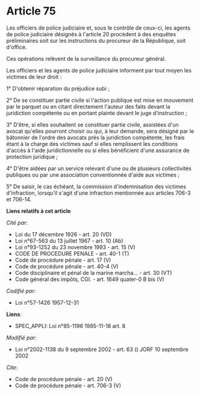 # Article 75

Les officiers de police judiciaire et, sous le contrôle de ceux-ci, les agents de police judiciaire désignés à l'article 20
procèdent à des enquêtes préliminaires soit sur les instructions du procureur de la République, soit d'office. 

Ces opérations relèvent de la surveillance du procureur général. 

Les officiers et les agents de police judiciaire informent par tout moyen les victimes de leur droit : 

1° D'obtenir réparation du préjudice subi ; 

2° De se constituer partie civile si l'action publique est mise en mouvement par le parquet ou en citant directement l'auteur
des faits devant la juridiction compétente ou en portant plainte devant le juge d'instruction ; 

3° D'être, si elles souhaitent se constituer partie civile, assistées d'un avocat qu'elles pourront choisir ou qui, à leur
demande, sera désigné par le bâtonnier de l'ordre des avocats près la juridiction compétente, les frais étant à la charge des
victimes sauf si elles remplissent les conditions d'accès à l'aide juridictionnelle ou si elles bénéficient d'une assurance
de protection juridique ; 

4° D'être aidées par un service relevant d'une ou de plusieurs collectivités publiques ou par une association conventionnée
d'aide aux victimes ; 

5° De saisir, le cas échéant, la commission d'indemnisation des victimes d'infraction, lorsqu'il s'agit d'une infraction
mentionnée aux articles 706-3 et 706-14.

**Liens relatifs à cet article**

_Cité par_:

  - Loi du 17 décembre 1926 - art. 20 (VD)
  - Loi n°67-563 du 13 juillet 1967 - art. 10 (Ab)
  - Loi n°93-1252 du 23 novembre 1993 - art. 15 (V)
  - CODE DE PROCEDURE PENALE - art. 40-1 (T)
  - Code de procédure pénale - art. 17 (V)
  - Code de procédure pénale - art. 40-4 (V)
  - Code disciplinaire et pénal de la marine marcha... - art. 30 (VT)
  - Code général des impôts, CGI. - art. 1649 quater-0 B bis (V)

_Codifié par_:

  - Loi n°57-1426 1957-12-31

**Liens**:

  - SPEC_APPLI: Loi n°85-1196 1985-11-18 art. 8

_Modifié par_:

  - Loi n°2002-1138 du 9 septembre 2002 - art. 63 () JORF 10 septembre 2002

_Cite_:

  - Code de procédure pénale - art. 20 (V)
  - Code de procédure pénale - art. 706-3 (V)
